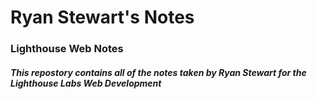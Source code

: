 # Ryan Stewart's Notes
### Lighthouse Web Notes
##### This repostory contains all of the notes taken by Ryan Stewart for the Lighthouse Labs Web Development 
